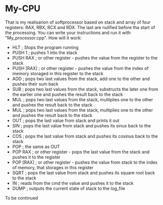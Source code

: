 # My-CPU
That is my realisarion of softprocessor based on stack and array of four registers: RAX, RBX, RCX and RDX. The last are nulified before tha start of the processing.
You can write your instructions and run it with "My_processor.cpp".
How will it work:
- HLT        ; Stops the program running
- PUSH 1     ; pushes 1 into the stack
- PUSH RAX   ; or other register - pushes the value from the register to the stack
- PUSH [RAX] ; or other register - pushes the value from the index of memory storaged in this register to the stack
- ADD        ; pops two last values from the stack, add one to the other and pushes their sum back
- SUB        ; pops two last values from the stack, substructs the later one from the earlier one and pushes the result back to the stack
- MUL        ; pops two last values from the stack, multiplies one to the other and pushes the result back to the stack
- MUL        ; pops two last values from the stack, multiplies one to the other and pushes the result back to the stack
- OUT        ; pops the last value from stack and prints it out
- SIN        ; pops the last value from stack and pushes its sinus back to the stack
- COS        ; pops the last value from stack and pushes its cosinus back to the stack
- POP        ; the same as OUT
- POP RAX    ; or other register - pops the last value from the stack and pushes it to the register
- POP [RAX]  ; or other register - pushes the value from stack to the index of memory, that storages in this register
- SQRT       ; pops the last value from stack and pushes its square root back to the stack
- IN         ; reads from the cmd the value and pushes it to the stack
- DUMP       ; outputs the current state of stack to the log_file

To be continued
